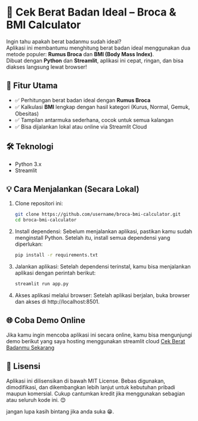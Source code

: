 # 🧮 Cek Berat Badan Ideal – Broca & BMI Calculator

Ingin tahu apakah berat badanmu sudah ideal?  
Aplikasi ini membantumu menghitung berat badan ideal menggunakan dua metode populer: **Rumus Broca** dan **BMI (Body Mass Index)**.  
Dibuat dengan **Python** dan **Streamlit**, aplikasi ini cepat, ringan, dan bisa diakses langsung lewat browser!

## 🚀 Fitur Utama
- ✅ Perhitungan berat badan ideal dengan **Rumus Broca**
- ✅ Kalkulasi **BMI** lengkap dengan hasil kategori (Kurus, Normal, Gemuk, Obesitas)
- ✅ Tampilan antarmuka sederhana, cocok untuk semua kalangan
- ✅ Bisa dijalankan lokal atau online via Streamlit Cloud

## 🛠️ Teknologi
- Python 3.x
- Streamlit

## 💡 Cara Menjalankan (Secara Lokal)
1. Clone repositori ini:
   ```bash
   git clone https://github.com/username/broca-bmi-calculator.git
   cd broca-bmi-calculator
   
2. Install dependensi:
Sebelum menjalankan aplikasi, pastikan kamu sudah menginstall Python. Setelah itu, install semua dependensi yang diperlukan:
    ```bash
    pip install -r requirements.txt
    
3. Jalankan aplikasi:
Setelah dependensi terinstal, kamu bisa menjalankan aplikasi dengan perintah berikut:
   ```bash
   streamlit run app.py
4. Akses aplikasi melalui browser:
Setelah aplikasi berjalan, buka browser dan akses di http://localhost:8501.

## 🌐 Coba Demo Online
Jika kamu ingin mencoba aplikasi ini secara online, kamu bisa mengunjungi demo berikut yang saya hosting menggunakan streamlit cloud
[Cek Berat Badanmu Sekarang]()


## 📄 Lisensi
Aplikasi ini dilisensikan di bawah MIT License.
Bebas digunakan, dimodifikasi, dan dikembangkan lebih lanjut untuk kebutuhan pribadi maupun komersial.
Cukup cantumkan kredit jika menggunakan sebagian atau seluruh kode ini. 😊

jangan lupa kasih bintang jika anda suka 😁.
